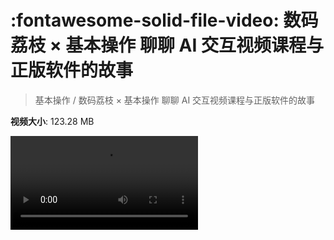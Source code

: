 # :fontawesome-solid-file-video: 数码荔枝 × 基本操作 聊聊 AI 交互视频课程与正版软件的故事

> 基本操作 / 数码荔枝 × 基本操作 聊聊 AI 交互视频课程与正版软件的故事

**视频大小**: 123.28 MB

<div class="video"><video src="https://file.hsyhx.top/archive/基本操作/数码荔枝 × 基本操作 聊聊 AI 交互视频课程与正版软件的故事.mp4" controls preload>🤔 您的浏览器不支持 video 标签</video></div>